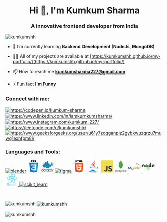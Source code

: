 <h1 align="center">Hi 👋, I'm Kumkum Sharma</h1>
<h3 align="center">A innovative frontend developer from India</h3>

<p align="left"> <img src="https://komarev.com/ghpvc/?username=kumkumshh&label=Profile%20views&color=0e75b6&style=flat" alt="kumkumshh" /> </p>

- 🌱 I’m currently learning **Backend Development (NodeJs, MongoDB)**

- 👨‍💻 All of my projects are available at [https://kumkumshh.github.io/my-portfolio/](https://kumkumshh.github.io/my-portfolio/)

- 📫 How to reach me **kumkumsharma227@gmail.com**

- ⚡ Fun fact **I'm Funny**

<h3 align="left">Connect with me:</h3>
<p align="left">
<a href="https://codepen.io/https://codepen.io/kumkum-sharma" target="blank"><img align="center" src="https://raw.githubusercontent.com/rahuldkjain/github-profile-readme-generator/master/src/images/icons/Social/codepen.svg" alt="https://codepen.io/kumkum-sharma" height="30" width="40" /></a>
<a href="https://linkedin.com/in/https://www.linkedin.com/in/iamkumkumsharma/" target="blank"><img align="center" src="https://raw.githubusercontent.com/rahuldkjain/github-profile-readme-generator/master/src/images/icons/Social/linked-in-alt.svg" alt="https://www.linkedin.com/in/iamkumkumsharma/" height="30" width="40" /></a>
<a href="https://instagram.com/https://www.instagram.com/kumkum_227/" target="blank"><img align="center" src="https://raw.githubusercontent.com/rahuldkjain/github-profile-readme-generator/master/src/images/icons/Social/instagram.svg" alt="https://www.instagram.com/kumkum_227/" height="30" width="40" /></a>
<a href="https://www.leetcode.com/https://leetcode.com/u/kumkumshh/" target="blank"><img align="center" src="https://raw.githubusercontent.com/rahuldkjain/github-profile-readme-generator/master/src/images/icons/Social/leet-code.svg" alt="https://leetcode.com/u/kumkumshh/" height="30" width="40" /></a>
<a href="https://auth.geeksforgeeks.org/user/https://www.geeksforgeeks.org/user/u61y7zoqganpiz2gybkwuzqrzu7muwg1exhfpm8i/" target="blank"><img align="center" src="https://raw.githubusercontent.com/rahuldkjain/github-profile-readme-generator/master/src/images/icons/Social/geeks-for-geeks.svg" alt="https://www.geeksforgeeks.org/user/u61y7zoqganpiz2gybkwuzqrzu7muwg1exhfpm8i/" height="30" width="40" /></a>
</p>

<h3 align="left">Languages and Tools:</h3>
<p align="left"> <a href="https://www.blender.org/" target="_blank" rel="noreferrer"> <img src="https://download.blender.org/branding/community/blender_community_badge_white.svg" alt="blender" width="40" height="40"/> </a> <a href="https://www.w3schools.com/css/" target="_blank" rel="noreferrer"> <img src="https://raw.githubusercontent.com/devicons/devicon/master/icons/css3/css3-original-wordmark.svg" alt="css3" width="40" height="40"/> </a> <a href="https://www.docker.com/" target="_blank" rel="noreferrer"> <img src="https://raw.githubusercontent.com/devicons/devicon/master/icons/docker/docker-original-wordmark.svg" alt="docker" width="40" height="40"/> </a> <a href="https://www.figma.com/" target="_blank" rel="noreferrer"> <img src="https://www.vectorlogo.zone/logos/figma/figma-icon.svg" alt="figma" width="40" height="40"/> </a> <a href="https://www.w3.org/html/" target="_blank" rel="noreferrer"> <img src="https://raw.githubusercontent.com/devicons/devicon/master/icons/html5/html5-original-wordmark.svg" alt="html5" width="40" height="40"/> </a> <a href="https://www.java.com" target="_blank" rel="noreferrer"> <img src="https://raw.githubusercontent.com/devicons/devicon/master/icons/java/java-original.svg" alt="java" width="40" height="40"/> </a> <a href="https://developer.mozilla.org/en-US/docs/Web/JavaScript" target="_blank" rel="noreferrer"> <img src="https://raw.githubusercontent.com/devicons/devicon/master/icons/javascript/javascript-original.svg" alt="javascript" width="40" height="40"/> </a> <a href="https://www.mongodb.com/" target="_blank" rel="noreferrer"> <img src="https://raw.githubusercontent.com/devicons/devicon/master/icons/mongodb/mongodb-original-wordmark.svg" alt="mongodb" width="40" height="40"/> </a> <a href="https://www.mysql.com/" target="_blank" rel="noreferrer"> <img src="https://raw.githubusercontent.com/devicons/devicon/master/icons/mysql/mysql-original-wordmark.svg" alt="mysql" width="40" height="40"/> </a> <a href="https://nodejs.org" target="_blank" rel="noreferrer"> <img src="https://raw.githubusercontent.com/devicons/devicon/master/icons/nodejs/nodejs-original-wordmark.svg" alt="nodejs" width="40" height="40"/> </a> <a href="https://reactjs.org/" target="_blank" rel="noreferrer"> <img src="https://raw.githubusercontent.com/devicons/devicon/master/icons/react/react-original-wordmark.svg" alt="react" width="40" height="40"/> </a> <a href="https://scikit-learn.org/" target="_blank" rel="noreferrer"> <img src="https://upload.wikimedia.org/wikipedia/commons/0/05/Scikit_learn_logo_small.svg" alt="scikit_learn" width="40" height="40"/> </a> </p>
<br>

<p><img align="left" src="https://github-readme-stats.vercel.app/api/top-langs?username=kumkumshh&show_icons=true&locale=en&layout=compact" alt="kumkumshh" /></p>

<p>&nbsp;<img align="center" src="https://github-readme-stats.vercel.app/api?username=kumkumshh&show_icons=true&locale=en" alt="kumkumshh" /></p>

<p><img align="center" src="https://github-readme-streak-stats.herokuapp.com/?user=kumkumshh&" alt="kumkumshh" /></p>
